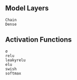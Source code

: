 ## Model Layers

```@docs
Chain
Dense
```

## Activation Functions

```@docs
σ
relu
leakyrelu
elu
swish
softmax
```
